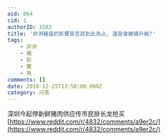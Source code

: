 ```yaml
---
aid: 864
cid: 1
authorID: 1503
title: '非洲豬瘟的影響是否就到此為止, 還是會繼續升級?'
tags:
    - 非洲
    - 豬
    - 影
    - 響
    - 為
comments: []
date: 2018-12-25T13:50:00.000Z
category: 问答
---
```


深圳今起停新鲜猪肉供应传市民排长龙抢买  
[https://www.reddit.com/r/4832/comments/a9er2c/](https://www.reddit.com/r/4832/comments/a9er2c/)
